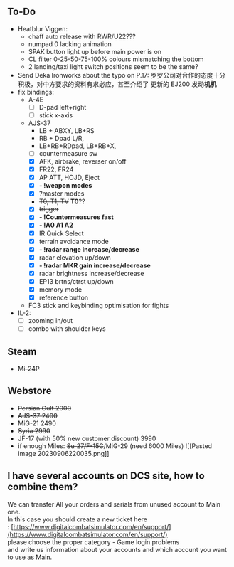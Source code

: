 ## To-Do
- Heatblur Viggen: 
	- chaff auto release with RWR/U22???
	- numpad 0 lacking animation
	- SPAK button light up before main power is on
	- CL filter 0-25-50-75-100% colours mismatching the bottom
	- 2 landing/taxi light switch positions seem to be the same?
- Send Deka Ironworks about the typo on P.17:
	罗罗公司对合作的态度十分积极，对中方要求的资料有求必应，甚至介绍了 更新的 EJ200 发动**机机**
- fix bindings:
	- A-4E
		- [ ] D-pad left+right
		- [ ] stick x-axis
	- AJS-37 
		- LB + ABXY, LB+RS
		- RB + Dpad L/R, 
		- LB+RB+RDpad, LB+RB+X, 
		- [ ] countermeasure sw
		- [x] AFK, airbrake, reverser on/off
		- [x] FR22, FR24
		- [x] AP ATT, HOJD, Eject
		- [x] **- !weapon modes**
		- [x] ?master modes
		- ~~T0, T1, TV~~ **T0**??
		- [x] ~~trigger~~
		- [x] **- !Countermeasures fast**
		- [x] **- !A0 A1 A2**
		- [x] IR Quick Select
		- [x] terrain avoidance mode
		- [x] **- !radar range increase/decrease**
		- [x] radar elevation up/down
		- [x] **- !radar MKR gain increase/decrease**
		- [x] radar brightness increase/decrease
		- [x] EP13 brtns/ctrst up/down
		- [x] memory mode
		- [x] reference button
	- FC3 stick and keybinding optimisation for fights
- IL-2:
	- [ ] zooming in/out
	- [ ] combo with shoulder keys
## Steam
- ~~Mi-24P~~
## Webstore
- ~~Persian Gulf 2000~~
- ~~AJS-37 2400~~
- MiG-21 2490
- ~~Syria 2990~~
- JF-17 (with 50% new customer discount) 3990
- if enough Miles: ~~Su-27/F-15C~~/MiG-29 (need 6000 Miles)
![[Pasted image 20230906220035.png]]
## I have several accounts on DCS site, how to combine them?
We can transfer All your orders and serials from unused account to Main one.   
In this case you should create a new ticket here : [https://www.digitalcombatsimulator.com/en/support/](https://www.digitalcombatsimulator.com/en/support/)  
please choose the proper category - Game login problems   
and write us information about your accounts and which account you want to use as Main.

